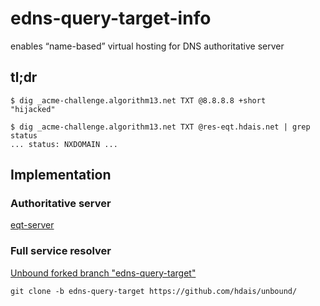 # edns-query-target-info
enables “name-based” virtual hosting for DNS authoritative server

## tl;dr
```
$ dig _acme-challenge.algorithm13.net TXT @8.8.8.8 +short
"hijacked"
```
```
$ dig _acme-challenge.algorithm13.net TXT @res-eqt.hdais.net | grep status
... status: NXDOMAIN ...
```

## Implementation
### Authoritative server
[eqt-server](https://github.com/hdais/eqt-server)
### Full service resolver
[Unbound forked branch "edns-query-target"](https://github.com/hdais/unbound/tree/edns-query-target)

`git clone -b edns-query-target https://github.com/hdais/unbound/`
